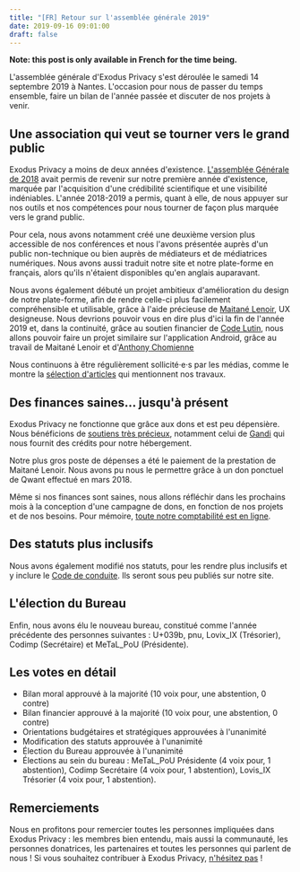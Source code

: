 ```yaml
---
title: "[FR] Retour sur l'assemblée générale 2019"
date: 2019-09-16 09:01:00
draft: false
---
```


**Note: this post is only available in French for the time being.**

L'assemblée générale d'Exodus Privacy s'est déroulée le samedi 14 septembre 2019 à Nantes. L'occasion pour nous de passer du temps ensemble, faire un bilan de l'année passée et discuter de nos projets à venir.

## Une association qui veut se tourner vers le grand public

Exodus Privacy a moins de deux années d'existence. [L'assemblée Générale de 2018](/en/post/assemblee-generale2018/) avait permis de revenir sur notre première année d'existence, marquée par l'acquisition d'une crédibilité scientifique et une visibilité indéniables. L'année 2018-2019 a permis, quant à elle, de nous appuyer sur nos outils et nos compétences pour nous tourner de façon plus marquée vers le grand public.

Pour cela, nous avons notamment créé une deuxième version plus accessible de nos conférences et nous l'avons présentée auprès d'un public non-technique ou bien auprès de médiateurs et de médiatrices numériques. Nous avons aussi traduit notre site et notre plate-forme en français, alors qu'ils n'étaient disponibles qu'en anglais auparavant.

Nous avons également débuté un projet ambitieux d'amélioration du design de notre plate-forme, afin de rendre celle-ci plus facilement compréhensible et utilisable, grâce à l'aide précieuse de [Maitané Lenoir](https://www.maiwann.net/), UX designeuse. Nous devrions pouvoir vous en dire plus d'ici la fin de l'année 2019 et, dans la continuité, grâce au soutien financier de [Code Lutin](http://www.codelutin.com/), nous allons pouvoir faire un projet similaire sur l'application Android, grâce au travail de Maitané Lenoir et d'[Anthony Chomienne](https://mob-dev.fr)

Nous continuons à être régulièrement sollicité·e·s par les médias, comme le montre la [sélection d'articles](/en/page/press/) qui mentionnent nos travaux.

## Des finances saines… jusqu'à présent

Exodus Privacy ne fonctionne que grâce aux dons et est peu dépensière. Nous bénéficions de [soutiens très précieux](fr/page/supporters/), notamment celui de [Gandi](https://gandi.net) qui nous fournit des crédits pour notre hébergement.

Notre plus gros poste de dépenses a été le paiement de la prestation de Maitané Lenoir. Nous avons pu nous le permettre grâce à un don ponctuel de Qwant effectué en mars 2018.

Même si nos finances sont saines, nous allons réfléchir dans les prochains mois à la conception d'une campagne de dons, en fonction de nos projets et de nos besoins.
Pour mémoire, [toute notre comptabilité est en ligne](/en/post/comptabilite-2019/).

## Des statuts plus inclusifs

Nous avons également modifié nos statuts, pour les rendre plus inclusifs et y inclure le [Code de conduite](/en/page/coc/). Ils seront sous peu publiés sur notre site.

## L'élection du Bureau

Enfin, nous avons élu le nouveau bureau, constitué comme l'année précédente des personnes suivantes : U+039b, pnu, Lovix_IX (Trésorier), Codimp (Secrétaire) et MeTaL_PoU (Présidente).

## Les votes en détail

* Bilan moral approuvé à la majorité (10 voix pour, une abstention, 0 contre)
* Bilan financier approuvé à la majorité (10 voix pour, une abstention, 0 contre)
* Orientations budgétaires et stratégiques approuvées à l'unanimité
* Modification des statuts approuvée à l'unanimité
* Élection du Bureau approuvée à l'unanimité
* Élections au sein du bureau : MeTaL_PoU Présidente (4 voix pour, 1 abstention), Codimp Secrétaire (4 voix pour, 1 abstention), Lovis_IX Trésorier (4 voix pour, 1 abstention).

## Remerciements

Nous en profitons pour remercier toutes les personnes impliquées dans Exodus Privacy : les membres bien entendu, mais aussi la communauté, les personnes donatrices, les partenaires et toutes les personnes qui parlent de nous ! Si vous souhaitez contribuer à Exodus Privacy, [n'hésitez pas](/en/page/contribute/) !
